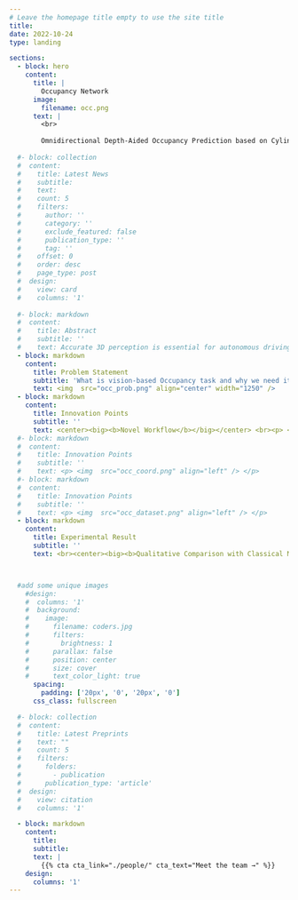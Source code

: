 ```yaml
---
# Leave the homepage title empty to use the site title
title:
date: 2022-10-24
type: landing

sections:
  - block: hero
    content:
      title: |
        Occupancy Network
      image:
        filename: occ.png
      text: |
        <br>
        
        Omnidirectional Depth-Aided Occupancy Prediction based on Cylindrical Voxel for Autonomous Driving
  
  #- block: collection
  #  content:
  #    title: Latest News
  #    subtitle:
  #    text:
  #    count: 5
  #    filters:
  #      author: ''
  #      category: ''
  #      exclude_featured: false
  #      publication_type: ''
  #      tag: ''
  #    offset: 0
  #    order: desc
  #    page_type: post
  #  design:
  #    view: card
  #    columns: '1'
  
  #- block: markdown
  #  content:
  #    title: Abstract
  #    subtitle: ''
  #    text: Accurate 3D perception is essential for autonomous driving. Traditional methods often struggle with geometric ambiguity and slow convergence due to a lack of geometric prior. To address this challenge, we use omnidirectional depth estimation, which is generated by our lab's XXXNET, to introduce geometric prior. Based on the depth information, We propose a cylindrical voxel-based Sketch-Coloring framework. Additionally, our approach introduces a cylindrical voxel representation based on polar coordinate, better aligning with the radial nature of panoramic camera views. This representation adjusts voxel density according to distance, boosting the performance of close proximity. We also build a virtual scene dataset with six fisheye cameras, addressing the lack of fisheye camera dataset in autonomous driving tasks. Experimental results demonstrate that our Sketch-Coloring network significantly enhances 3D perception performance, especially in nearby regions, which makes our method a promising solution for autonomous driving perception.
  - block: markdown
    content:
      title: Problem Statement
      subtitle: 'What is vision-based Occupancy task and why we need it?'
      text: <img  src="occ_prob.png" align="center" width="1250" />
  - block: markdown
    content:
      title: Innovation Points
      subtitle: ''
      text: <center><big><b>Novel Workflow</b></big></center> <br><p> <img  src="occ_workflow.png" align="left" /> </p> <br><center><big><b>Novel Cylinder Voxel Representation</b></big></center> <br><p> <img  src="occ_coord.png" align="left" /> </p> <br><center><big><b>Novel Dataset</b></big></center> <br><p> <img  src="occ_dataset.png" align="left" /> </p>
  #- block: markdown
  #  content:
  #    title: Innovation Points
  #    subtitle: ''
  #    text: <p> <img  src="occ_coord.png" align="left" /> </p>    
  #- block: markdown
  #  content:
  #    title: Innovation Points
  #    subtitle: ''
  #    text: <p> <img  src="occ_dataset.png" align="left" /> </p>    
  - block: markdown
    content:
      title: Experimental Result
      subtitle: ''
      text: <br><center><big><b>Qualitative Comparison with Classical Methods</b></big></center> <br><p> <img  src="more_occ.png" align="left" /> <br>Even in less voxels, we have achieved better reconstruction results, especially at close range. </p><br> <center><big><b>Demo Video</b></big></center> <br><br><center> There is a DEMO video in urban area.</center> <br><br> <video src="occ_dis.mp4" autoplay="autoplay" loop="loop" controls="controls"></video> <br><br><center> There is a DEMO video in countryside area.</center> <br><br> <video src="occ_countryside.mp4" autoplay="autoplay" loop="loop" controls="controls"></video>



  #add some unique images
    #design:
    #  columns: '1'
    #  background:
    #    image: 
    #      filename: coders.jpg
    #      filters:
    #        brightness: 1
    #      parallax: false
    #      position: center
    #      size: cover
    #      text_color_light: true
      spacing:
        padding: ['20px', '0', '20px', '0']
      css_class: fullscreen

  #- block: collection
  #  content:
  #    title: Latest Preprints
  #    text: ""
  #    count: 5
  #    filters:
  #      folders:
  #        - publication
  #      publication_type: 'article'
  #  design:
  #    view: citation
  #    columns: '1'

  - block: markdown
    content:
      title:
      subtitle:
      text: |
        {{% cta cta_link="./people/" cta_text="Meet the team →" %}}
    design:
      columns: '1'
---
```

